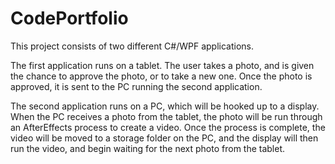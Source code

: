 # CodePortfolio
This project consists of two different C#/WPF applications.

The first application runs on a tablet. The user takes a photo, and is given the chance to approve the photo, or to take a new one. 
Once the photo is approved, it is sent to the PC running the second application.

The second application runs on a PC, which will be hooked up to a display. When the PC receives a photo from the tablet, the photo will be run through
an AfterEffects process to create a video. Once the process is complete, the video will be moved to a storage folder on the PC, and the display will then
run the video, and begin waiting for the next photo from the tablet.
